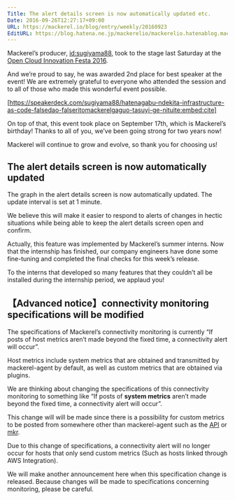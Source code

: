 ```yaml
---
Title: The alert details screen is now automatically updated etc.
Date: 2016-09-26T12:27:17+09:00
URL: https://mackerel.io/blog/entry/weekly/20160923
EditURL: https://blog.hatena.ne.jp/mackerelio/mackerelio.hatenablog.mackerel.io/atom/entry/10328749687186345934
---
```


Mackerel’s producer, [id:sugiyama88](http://profile.hatena.ne.jp/sugiyama88/), took to the stage last Saturday at the [Open Cloud Innovation Festa 2016](http://open-cloud-innovation-festa.com/).

And we’re proud to say, he was awarded 2nd place for best speaker at the event! We are extremely grateful to everyone who attended the session and to all of those who made this wonderful event possible. 


[https://speakerdeck.com/sugiyama88/hatenagabu-ndekita-infrastructure-as-code-falsedao-falseritomackerelgaguo-tasuyi-ge-nituite:embed:cite]

On top of that, this event took place on September 17th, which is Mackerel’s birthday! Thanks to all of you, we’ve been going strong for two years now!

Mackerel will continue to grow and evolve, so thank you for choosing us!


## The alert details screen is now automatically updated

The graph in the alert details screen is now automatically updated. The update interval is set at 1 minute. 

We believe this will make it easier to respond to alerts of changes in hectic situations while being able to keep the alert details screen open and confirm.

Actually, this feature was implemented by Mackerel’s summer interns. Now that the internship has finished, our company engineers have done some fine-tuning and completed the final checks for this week’s release. 

To the interns that developed so many features that they couldn’t all be installed during the internship period, we applaud you!

## 【Advanced notice】connectivity monitoring specifications will be modified

The specifications of Mackerel’s connectivity monitoring is currently “If posts of host metrics aren’t made beyond the fixed time, a connectivity alert will occur”.

Host metrics include system metrics that are obtained and transmitted by mackerel-agent by default, as well as custom metrics that are obtained via plugins.

We are thinking about changing the specifications of this connectivity monitoring to something like “If posts of **system metrics** aren’t made beyond the fixed time, a connectivity alert will occur”.

This change will will be made since there is a possibility for custom metrics to be posted from somewhere other than mackerel-agent such as the [API](https://mackerel.io/ja/api-docs/) or [mkr](https://mackerel.io/ja/docs/entry/advanced/cli).

Due to this change of specifications, a connectivity alert will no longer occur for hosts that only send custom metrics (Such as hosts linked through AWS Integration).

We will make another announcement here when this specification change is released. Because changes will be made to specifications concerning monitoring, please be careful.
